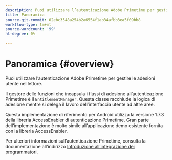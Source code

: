 ```yaml
---
description: Puoi utilizzare l’autenticazione Adobe Primetime per gestire le adesioni utente nel lettore.
title: Panoramica
source-git-commit: 02ebc3548a254b2a6554f1ab34afbb3ea5f09bb8
workflow-type: tm+mt
source-wordcount: '99'
ht-degree: 0%

---
```


# Panoramica {#overview}

Puoi utilizzare l’autenticazione Adobe Primetime per gestire le adesioni utente nel lettore.

Il gestore delle funzioni che incapsula i flussi di adesione all’autenticazione Primetime è il `EntitlementManager`. Questa classe racchiude la logica di adesione mentre si delega il lavoro dell’interfaccia utente ad altre aree.

Questa implementazione di riferimento per Android utilizza la versione 1.7.3 della libreria AccessEnabler di autenticazione Primetime. Gran parte dell’implementazione è molto simile all’applicazione demo esistente fornita con la libreria AccessEnabler.

Per ulteriori informazioni sull’autenticazione Primetime, consulta la documentazione all’indirizzo [Introduzione all’integrazione dei programmatori](https://tve.helpdocsonline.com/introduction-to-programmer-integration).

